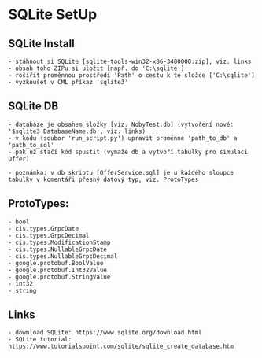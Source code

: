 # SQLite SetUp

## SQLite Install

    - stáhnout si SQLite [sqlite-tools-win32-x86-3400000.zip], viz. links
    - obsah toho ZIPu si uložit [např. do 'C:\sqlite']
    - rošířit proměnnou prostředí 'Path' o cestu k té složce ['C:\sqlite']
    - vyzkoušet v CML příkaz 'sqlite3'


## SQLite DB

    - databáze je obsahem složky [viz. NobyTest.db] (vytvoření nové: '$sqlite3 DatabaseName.db', viz. links)
    - v kódu (soubor 'run_script.py') upravit proměnné 'path_to_db' a 'path_to_sql'
    - pak už stačí kód spustit (vymaže db a vytvoří tabulky pro simulaci Offer)

    - poznámka: v db skriptu [OfferService.sql] je u každého sloupce tabulky v komentáři přesný datový typ, viz. ProtoTypes 

## ProtoTypes:
    - bool
    - cis.types.GrpcDate
    - cis.types.GrpcDecimal
    - cis.types.ModificationStamp
    - cis.types.NullableGrpcDate
    - cis.types.NullableGrpcDecimal
    - google.protobuf.BoolValue
    - google.protobuf.Int32Value
    - google.protobuf.StringValue
    - int32
    - string
    
## Links

    - download SQLite: https://www.sqlite.org/download.html
    - SQLite tutorial: https://www.tutorialspoint.com/sqlite/sqlite_create_database.htm


